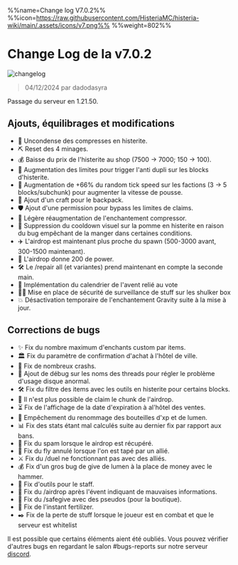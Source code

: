 %%name=Change log V7.0.2%%
%%icon=https://raw.githubusercontent.com/HisteriaMC/histeria-wiki/main/.assets/icons/v7.png%%
%%weight=802%%

# Change Log de la v7.0.2

![changelog](https://raw.githubusercontent.com/HisteriaMC/histeria-wiki/main/.assets/icons/changelog.png)

> 04/12/2024 par dadodasyra

Passage du serveur en 1.21.50.

## Ajouts, équilibrages et modifications

- 🧵 Uncondense des compresses en histerite.
- ⛏️ Reset des 4 minages.
- 💰 Baisse du prix de l'histerite au shop (7500 -> 7000; 150 -> 100).
- 🚫 Augmentation des limites pour trigger l'anti dupli sur les blocks d'histerite.
- 🌱 Augmentation de +66% du random tick speed sur les factions (3 -> 5 blocks/subchunk) pour augmenter la vitesse de pousse.
- 🎒 Ajout d'un craft pour le backpack.
- 🛡️ Ajout d'une permission pour bypass les limites de claims.
- 🧲 Légère réaugmentation de l'enchantement compressor.
- 🍏 Suppression du cooldown visuel sur la pomme en histerite en raison du bug empêchant de la manger dans certaines conditions.
- ✈️ L'airdrop est maintenant plus proche du spawn (500-3000 avant, 300-1500 maintenant).
- 🎁 L'airdrop donne 200 de power.
- 🛠️ Le /repair all (et variantes) prend maintenant en compte la seconde main.
- 📅 Implémentation du calendrier de l'avent relié au vote
- 😶‍🌫️ Mise en place de sécurité de surveillance de stuff sur les shulker box
- 💥 Désactivation temporaire de l'enchantement Gravity suite à la mise à jour.

## Corrections de bugs

- ✨ Fix du nombre maximum d'enchants custom par items.
- 🏛 Fix du paramètre de confirmation d'achat à l'hôtel de ville.
- 🚀 Fix de nombreux crashs.
- 🔧 Ajout de débug sur les noms des threads pour régler le problème d'usage disque anormal.
- 🛠️ Fix du filtre des items avec les outils en histerite pour certains blocks.
- 📍 Il n'est plus possible de claim le chunk de l'airdrop.
- ⏳ Fix de l'affichage de la date d'expiration à al'hôtel des ventes.
- 🧪 Empêchement du renommage des bouteilles d'xp et de lumen.
- 📊 Fix des stats étant mal calculés suite au dernier fix par rapport aux bans.
- 📢 Fix du spam lorsque le airdrop est récupéré.
- 🛫 Fix du fly annulé lorsque l'on est tapé par un allié.
- ⚔️ Fix du /duel ne fonctionnant pas avec des alliés.
- 💰 Fix d'un gros bug de give de lumen à la place de money avec le hammer.
- 🔨 Fix d'outils pour le staff.
- 🎯 Fix du /airdrop après l'évent indiquant de mauvaises informations.
- 💬 Fix du /safegive avec des pseudos (pour la boutique).
- 🌿 Fix de l'instant fertilizer.
- ✒️ Fix de la perte de stuff lorsque le joueur est en combat et que le serveur est whitelist

Il est possible que certains éléments aient été oubliés. Vous pouvez vérifier d'autres bugs en regardant le salon #bugs-reports sur notre serveur [discord](https://discord.gg/histeria).

